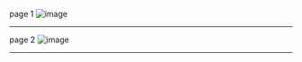 page 1
![image](https://github.com/user-attachments/assets/6c3559e1-a44a-44f1-a42e-216e14920489)

---
page 2
![image](https://github.com/user-attachments/assets/ad169263-7434-4b03-b146-a1f16ba2dfdd)

---

